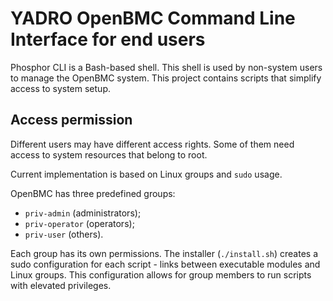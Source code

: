 # YADRO OpenBMC Command Line Interface for end users
Phosphor CLI is a Bash-based shell. This shell is used by non-system users
to manage the OpenBMC system.
This project contains scripts that simplify access to system setup.

## Access permission
Different users may have different access rights. Some of them need access
to system resources that belong to root.

Current implementation is based on Linux groups and `sudo` usage.

OpenBMC has three predefined groups:
- `priv-admin` (administrators);
- `priv-operator` (operators);
- `priv-user` (others).

Each group has its own permissions. The installer (`./install.sh`) creates a
sudo configuration for each script - links between executable modules and
Linux groups. This configuration allows for group members to run scripts with
elevated privileges.
